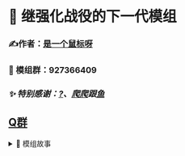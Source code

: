 # 🚀 继强化战役的下一代模组  
### **✍️作者：[是一个鼠标呀](https://space.bilibili.com/3546651243317325)**
### **📮 模组群：927366409**  
### *✨ 特别感谢：[?](https://space.bilibili.com/1213894729)、[爬爬](https://space.bilibili.com/3546618439666548)跟[鱼](https://space.bilibili.com/3546762432219923)*  
[Q群](http://qm.qq.com/cgi-bin/qm/qr?_wv=1027&k=-XUXw20nPYMbbfusDMY9oKYX_UnedIQ8&authKey=N5mrnzY%2FUnqnpt2gy39MXG1AASqQJXTSI1PqAOo2YlZX3TNcCwBGQJTcGZh3Ct64&noverify=0&group_code=927366409)
----
<details markdown='1'><summary>📜 模组故事</summary>

# 星陨赛普拉
##  🌑 一、繁荣的终结  
在科技水平远超地球的**赛普拉星**，其辉煌文明已持续千年。然而，在赛普拉历第1000年，疯狂的资源开采终于让星球不堪重负，生态系统濒临崩溃，整个文明危在旦夕。

## 🚪 二、孤注一掷的计划  
绝望之际，赛普拉高层启动了一项终极计划。他们想起了在古老遗迹中发现的一个神秘装置——一座能与遥远**赛普罗星**互通的**星际折跃门**。  

一支代号为“**01先遣队**”的精锐小队被紧急组建，任务是穿越折跃门，抵达赛普罗星建立前沿哨站，为可能的文明迁徙开辟道路。

## 🌌 三、失落的先遣者  
由于技术极不成熟，折跃过程充满了未知。01先遣队成功穿越后，折跃门便发生了剧烈动荡，与母星的**所有联系瞬间中断**。  

队员们被困在了这个陌生世界的偏远前哨站。他们孤军奋战，唯一的选择就是：  
**“总之，先把这个前哨站占领下来吧。”**

## 🔭 四、骇人的真相  
在努力适应环境、修复设施的过程中，一名队员下意识地抬头，试图在星空中寻找那颗熟悉的、散发着蓝色光辉的故乡……  

**然而，他们只看到一片虚无。**  

曾经繁华的赛普拉星，已然**不复存在**。整个团队被无尽的恐惧和疑问吞噬：折跃途中究竟发生了什么？家园是毁灭了，还是……被彻底遗忘了？
</details>

